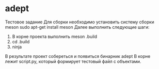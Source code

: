# adept
Тестовое задание
Для сборки необходимо установить систему сборки meson
sudo apt-get install meson
Далее выполнить следующие шаги:
1. В корне проекта выполнить meson .build
2. cd .build
3. ninja

В результате проект собереться и появиться бинарник adept
В корне лежит script.py, который формирует тестовый файл с объектами.
